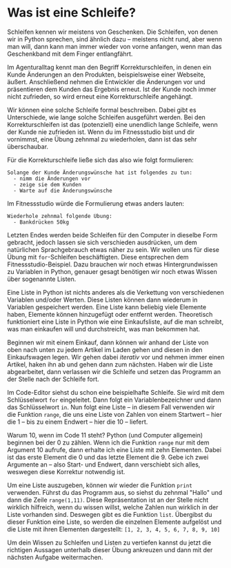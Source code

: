 # Was ist eine Schleife?

Schleifen kennen wir meistens von Geschenken.
Die Schleifen, von denen wir in Python sprechen, sind ähnlich dazu – meistens nicht rund, aber wenn man will, dann kann
man immer wieder von vorne anfangen, wenn man das Geschenkband mit dem Finger entlangfährt.

Im Agenturalltag kennt man den Begriff Korrekturschleifen, in denen ein Kunde Änderungen an den Produkten, 
beispielsweise einer Webseite, äußert.
Anschließend nehmen die Entwickler die Änderungen vor und präsentieren dem Kunden das Ergebnis erneut.
Ist der Kunde noch immer nicht zufrieden, so wird erneut eine Korrekturschleife angehängt.

Wir können eine solche Schleife formal beschreiben.
Dabei gibt es Unterschiede, wie lange solche Schleifen ausgeführt werden.
Bei den Korrekturschleifen ist das (potenziell) eine unendlich lange Schleife, wenn der Kunde nie zufrieden ist.
Wenn du im Fitnessstudio bist und dir vornimmst, eine Übung zehnmal zu wiederholen, dann ist das sehr überschaubar.

Für die Korrekturschleife ließe sich das also wie folgt formulieren:

```
Solange der Kunde Änderungswünsche hat ist folgendes zu tun:
  - nimm die Änderungen vor
  - zeige sie dem Kunden
  - Warte auf die Änderungswünsche
```

Im Fitnessstudio würde die Formulierung etwas anders lauten:

```
Wiederhole zehnmal folgende Übung:
  - Bankdrücken 50kg
```

Letzten Endes werden beide Schleifen für den Computer in dieselbe Form gebracht, jedoch lassen sie sich verschieden
ausdrücken, um dem natürlichen Sprachgebrauch etwas näher zu sein.
Wir wollen uns für diese Übung mit `for`-Schleifen beschäftigten.
Diese entsprechen dem Fitnessstudio-Beispiel.
Dazu brauchen wir noch etwas Hintergrundwissen zu Variablen in Python, genauer gesagt benötigen wir noch etwas Wissen 
über sogenannte Listen.

Eine Liste in Python ist nichts anderes als die Verkettung von verschiedenen Variablen und/oder Werten.
Diese Listen können dann wiederum in Variablen gespeichert werden.
Eine Liste kann beliebig viele Elemente haben, Elemente können hinzugefügt oder entfernt werden.
Theoretisch funktioniert eine Liste in Python wie eine Einkaufsliste, auf die man schreibt, was man einkaufen will und 
durchstreicht, was man bekommen hat.

Beginnen wir mit einem Einkauf, dann können wir anhand der Liste von oben nach unten zu jedem Artikel im Laden gehen und
diesen in den Einkaufswagen legen.
Wir gehen dabei _iterativ_ vor und nehmen immer einen Artikel, haken ihn ab und gehen dann zum nächsten.
Haben wir die Liste abgearbeitet, dann verlassen wir die Schleife und setzen das Programm an der Stelle nach der 
Schleife fort.

Im Code-Editor siehst du schon eine beispielhafte Schleife.
Sie wird mit dem Schlüsselwort `for` eingeleitet.
Dann folgt ein Variablenbezeichner und dann das Schlüsselwort `in`.
Nun folgt eine Liste – in diesem Fall verwenden wir die Funktion `range`, die uns eine Liste von Zahlen von einem 
Startwert – hier die 1 – bis zu einem Endwert – hier die 10 – liefert.

Warum 10, wenn im Code 11 steht?
Python (und Computer allgemein) beginnen bei der 0 zu zählen.
Wenn ich die Funktion `range` nur mit dem Argument 10 aufrufe, dann erhalte ich eine Liste mit zehn Elementen.
Dabei ist das erste Element die 0 und das letzte Element die 9.
Gebe ich zwei Argumente an – also Start- und Endwert, dann verschiebt sich alles, weswegen diese Korrektur notwendig 
ist.

Um eine Liste auszugeben, können wir wieder die Funktion `print` verwenden.
Führst du das Programm aus, so siehst du zehnmal "Hallo" und dann die Zeile `range(1,11)`.
Diese Repräsentation ist an der Stelle nicht wirklich hilfreich, wenn du wissen willst, welche Zahlen nun wirklich in 
der Liste vorhanden sind.
Deswegen gibt es die Funktion `list`.
Übergibst du dieser Funktion eine Liste, so werden die einzelnen Elemente aufgelöst und die Liste mit ihren Elementen
dargestellt:
`[1, 2, 3, 4, 5, 6, 7, 8, 9, 10]`

Um dein Wissen zu Schleifen und Listen zu vertiefen kannst du jetzt die richtigen Aussagen unterhalb dieser Übung
ankreuzen und dann mit der nächsten Aufgabe weitermachen.
